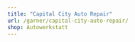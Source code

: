 ```yaml
---
title: "Capital City Auto Repair"
url: /garner/capital-city-auto-repair/
shop: Autowerkstatt
---
```

